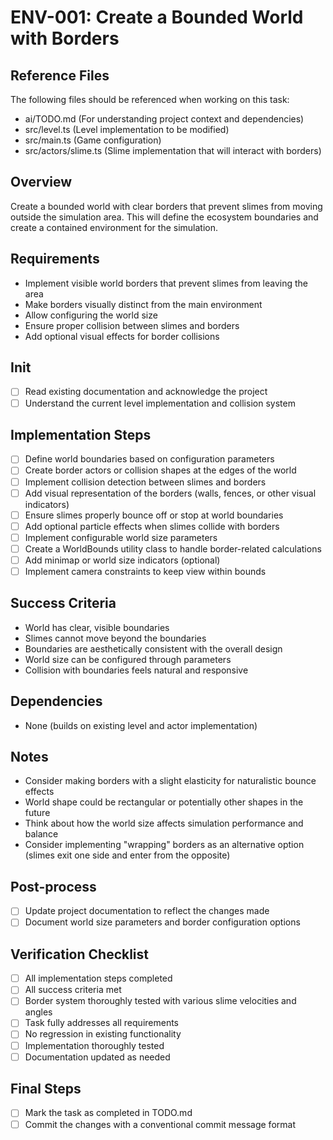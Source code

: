 # ENV-001: Create a Bounded World with Borders

## Reference Files
The following files should be referenced when working on this task:
- ai/TODO.md (For understanding project context and dependencies)
- src/level.ts (Level implementation to be modified)
- src/main.ts (Game configuration)
- src/actors/slime.ts (Slime implementation that will interact with borders)

## Overview
Create a bounded world with clear borders that prevent slimes from moving outside the simulation area. This will define the ecosystem boundaries and create a contained environment for the simulation.

## Requirements
- Implement visible world borders that prevent slimes from leaving the area
- Make borders visually distinct from the main environment
- Allow configuring the world size
- Ensure proper collision between slimes and borders
- Add optional visual effects for border collisions

## Init
- [ ] Read existing documentation and acknowledge the project
- [ ] Understand the current level implementation and collision system

## Implementation Steps
- [ ] Define world boundaries based on configuration parameters
- [ ] Create border actors or collision shapes at the edges of the world
- [ ] Implement collision detection between slimes and borders
- [ ] Add visual representation of the borders (walls, fences, or other visual indicators)
- [ ] Ensure slimes properly bounce off or stop at world boundaries
- [ ] Add optional particle effects when slimes collide with borders
- [ ] Implement configurable world size parameters
- [ ] Create a WorldBounds utility class to handle border-related calculations
- [ ] Add minimap or world size indicators (optional)
- [ ] Implement camera constraints to keep view within bounds

## Success Criteria
- World has clear, visible boundaries
- Slimes cannot move beyond the boundaries
- Boundaries are aesthetically consistent with the overall design
- World size can be configured through parameters
- Collision with boundaries feels natural and responsive

## Dependencies
- None (builds on existing level and actor implementation)

## Notes
- Consider making borders with a slight elasticity for naturalistic bounce effects
- World shape could be rectangular or potentially other shapes in the future
- Think about how the world size affects simulation performance and balance
- Consider implementing "wrapping" borders as an alternative option (slimes exit one side and enter from the opposite)

## Post-process
- [ ] Update project documentation to reflect the changes made
- [ ] Document world size parameters and border configuration options

## Verification Checklist
- [ ] All implementation steps completed
- [ ] All success criteria met
- [ ] Border system thoroughly tested with various slime velocities and angles
- [ ] Task fully addresses all requirements
- [ ] No regression in existing functionality
- [ ] Implementation thoroughly tested
- [ ] Documentation updated as needed

## Final Steps
- [ ] Mark the task as completed in TODO.md
- [ ] Commit the changes with a conventional commit message format 